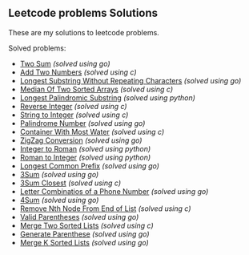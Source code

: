## Leetcode problems Solutions

These are my solutions to leetcode problems.

Solved problems:

- [Two Sum](/golang/two-sum/main.go) _(solved using go)_
- [Add Two Numbers](/c/add-two-numbers/main.c) _(solved using c)_
- [Longest Substring Without Repeating Characters](/golang/longest-substring/main.g) _(solved using go)_
- [Median Of Two Sorted Arrays](/c/median-of-two-sorted-arrays/main.c) _(solved using c)_
- [Longest Palindromic Substring](/python/longest-palindromic-substring/main.py) _(solved using python)_
- [Reverse Integer](/c/reverse-integer/main.c) _(solved using c)_
- [String to Integer](/c/string-to-integer/main.c) _(solved using c)_
- [Palindrome Number](/golang/palindrome-number/main.go) _(solved using go)_
- [Container With Most Water](/c/container-with-most-water/main.c) _(solved using c)_
- [ZigZag Conversion](/golang/zigzag-conversion/main.go) _(solved using go)_
- [Integer to Roman](/python/integer-to-roman/main.py) _(solved using python)_
- [Roman to Integer](/python/roman-to-integer/main.py) _(solved using python)_
- [Longest Common Prefix](/golang/longest-common-prefix/main.go) _(solved using go)_
- [3Sum](/golang/3-sum/main.go) _(solved using go)_
- [3Sum Closest](/c/3sum-closest/main.c) _(solved using c)_
- [Letter Combinatios of a Phone Number](/golang/letter-combinations-of-a-phone-number/main.go) _(solved using go)_
- [4Sum](/golang/4-sum/main.go) _(solved using go)_
- [Remove Nth Node From End of List](/c/remove-nth-node-from-end-of-list/main.c) _(solved using c)_
- [Valid Parentheses](/golang/valid-parentheses/main.go) _(solved using go)_
- [Merge Two Sorted Lists](/c/merge-two-sorted-lists/main.c) _(solved using c)_
- [Generate Parenthese](/golang/generate-parenthese/main.go) _(solved using go)_
- [Merge K Sorted Lists](/golang/merge-k-sorted-lists/main.go) _(solved using go)_

